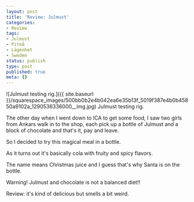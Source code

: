 ```yaml
---
layout: post
title: 'Review: Julmust'
categories:
- Review
tags:
- Julmust
- Piteå
- Lägenhet
- Sweden
status: publish
type: post
published: true
meta: {}
---
```


![Julmust testing rig.]({{ site.baseurl }}/squarespace_images/500bb0b2e4b042ea6e35b13f_5019f387e4b0b45850a9102a_1290536336000__img.jpg) Julmust testing rig. 
  


The other day when I went down to ICA to get some food, I saw two girls from Ankars walk in to the shop, each pick up a bottle of Julmust and a block of chocolate and that's it, pay and leave.


So I decided to try this magical meal in a bottle.


As it turns out it's basically cola with fruity and spicy flavors.


The name means Christmas juice and I guess that's why Santa is on the bottle.


Warning! Julmust and chocolate is not a balanced diet!!


Review: it's kind of delicious but smells a bit weird.
